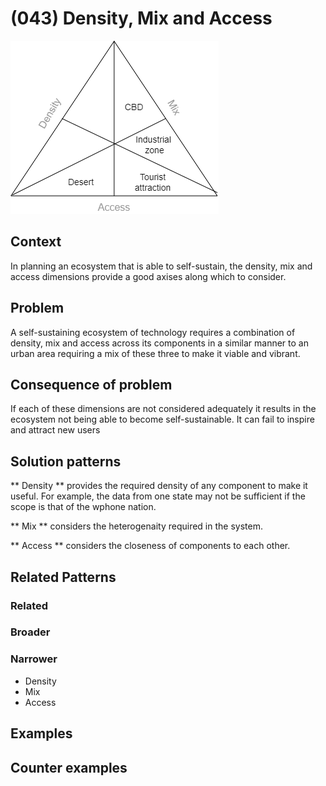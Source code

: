 # (043) Density, Mix and Access

![](images/DMA_diagrams.png)


## Context

In planning an ecosystem that is able to self-sustain, the density, mix and access dimensions provide a good axises along which to consider.

## Problem

A self-sustaining ecosystem of technology requires a combination of density, mix and access across its components in a similar manner to an urban area requiring a mix of these three to make it viable and vibrant.

## Consequence of problem

If each of these dimensions are not considered adequately it results in the ecosystem not being able to become self-sustainable.  It can fail to inspire and attract new users

## Solution patterns

** Density ** provides the required density of any component to make it useful.  For example, the data from one state may not be sufficient if the scope is that of the wphone nation.

** Mix ** considers the heterogenaity required in the system.

** Access ** considers the closeness of components to each other.

## Related Patterns

### Related

### Broader

### Narrower

* Density
* Mix
* Access

## Examples

<links to examples>

## Counter examples

<links to counter-examples>